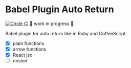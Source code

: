 # Babel Plugin Auto Return
[![Circle CI](https://circleci.com/gh/Nitive/babel-plugin-auto-return.svg?style=svg)](https://circleci.com/gh/Nitive/babel-plugin-auto-return)
🤖 work in progress 🤖

Babel plugin for auto return like in Ruby and CoffeeScript

- [x] plain functions
- [x] arrow functions
- [x] React jsx
- [ ] nested
